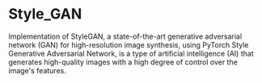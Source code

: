 # Style_GAN
Implementation of StyleGAN, a state-of-the-art generative adversarial network (GAN) for high-resolution image synthesis, using PyTorch
Style Generative Adversarial Network, is a type of artificial intelligence (AI) that generates high-quality images with a high degree of control over the image's features.
